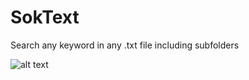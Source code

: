 # SokText
Search any keyword in any .txt file including subfolders

![alt text](https://github.com/blintike/SokText/blob/master/textsok.png)
